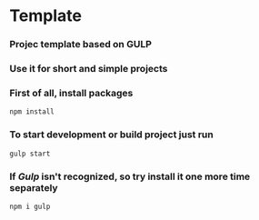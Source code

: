 # Template

### Projec template based on GULP

### Use it for short and simple projects

### First of all, install packages

```
npm install
```

### To start development or build project just run

```
gulp start
```

### If *Gulp* isn't recognized, so try install it one more time separately

```
npm i gulp
```